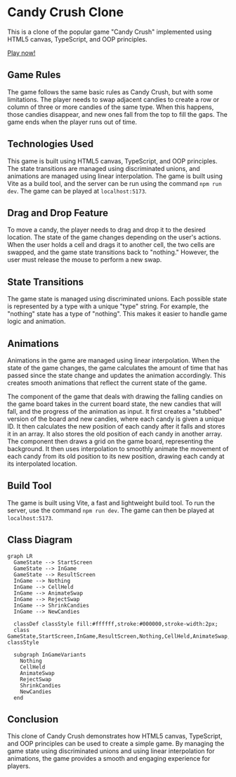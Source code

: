 # Candy Crush Clone

This is a clone of the popular game "Candy Crush" implemented using HTML5 canvas, TypeScript, and OOP principles.

[Play now!](https://cheery-bublanina-f00bde.netlify.app)

## Game Rules

The game follows the same basic rules as Candy Crush, but with some limitations. The player needs to swap adjacent candies to create a row or column of three or more candies of the same type. When this happens, those candies disappear, and new ones fall from the top to fill the gaps. The game ends when the player runs out of time.

## Technologies Used

This game is built using HTML5 canvas, TypeScript, and OOP principles. The state transitions are managed using discriminated unions, and animations are managed using linear interpolation. The game is built using Vite as a build tool, and the server can be run using the command `npm run dev`. The game can be played at `localhost:5173`.

## Drag and Drop Feature

To move a candy, the player needs to drag and drop it to the desired location. The state of the game changes depending on the user's actions. When the user holds a cell and drags it to another cell, the two cells are swapped, and the game state transitions back to "nothing." However, the user must release the mouse to perform a new swap.

## State Transitions

The game state is managed using discriminated unions. Each possible state is represented by a type with a unique "type" string. For example, the "nothing" state has a type of "nothing". This makes it easier to handle game logic and animation.

## Animations

Animations in the game are managed using linear interpolation. When the state of the game changes, the game calculates the amount of time that has passed since the state change and updates the animation accordingly. This creates smooth animations that reflect the current state of the game.

The component of the game that deals with drawing the falling candies on the game board takes in the current board state, the new candies that will fall, and the progress of the animation as input. It first creates a "stubbed" version of the board and new candies, where each candy is given a unique ID. It then calculates the new position of each candy after it falls and stores it in an array. It also stores the old position of each candy in another array. The component then draws a grid on the game board, representing the background. It then uses interpolation to smoothly animate the movement of each candy from its old position to its new position, drawing each candy at its interpolated location.

## Build Tool

The game is built using Vite, a fast and lightweight build tool. To run the server, use the command `npm run dev`. The game can then be played at `localhost:5173`.

## Class Diagram

```mermaid
graph LR
  GameState --> StartScreen
  GameState --> InGame
  GameState --> ResultScreen
  InGame --> Nothing
  InGame --> CellHeld
  InGame --> AnimateSwap
  InGame --> RejectSwap
  InGame --> ShrinkCandies
  InGame --> NewCandies

  classDef classStyle fill:#ffffff,stroke:#000000,stroke-width:2px;
  class GameState,StartScreen,InGame,ResultScreen,Nothing,CellHeld,AnimateSwap,RejectSwap,ShrinkCandies,NewCandies classStyle

  subgraph InGameVariants
    Nothing
    CellHeld
    AnimateSwap
    RejectSwap
    ShrinkCandies
    NewCandies
  end
```

## Conclusion

This clone of Candy Crush demonstrates how HTML5 canvas, TypeScript, and OOP principles can be used to create a simple game. By managing the game state using discriminated unions and using linear interpolation for animations, the game provides a smooth and engaging experience for players.
